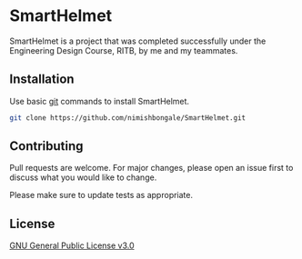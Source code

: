 # SmartHelmet
SmartHelmet is a project that was completed successfully under the Engineering Design Course, RITB, by me and my teammates. 

## Installation

Use basic [git](https://education.github.com/git-cheat-sheet-education.pdf) commands to install SmartHelmet.

```bash
git clone https://github.com/nimishbongale/SmartHelmet.git
```

## Contributing
Pull requests are welcome. For major changes, please open an issue first to discuss what you would like to change.

Please make sure to update tests as appropriate.

## License
[GNU General Public License v3.0](https://www.gnu.org/licenses/gpl.html)

